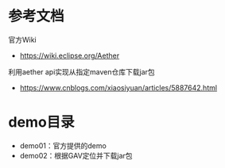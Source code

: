 # 参考文档
官方Wiki
- https://wiki.eclipse.org/Aether

利用aether api实现从指定maven仓库下载jar包
- https://www.cnblogs.com/xiaosiyuan/articles/5887642.html

# demo目录
- demo01：官方提供的demo
- demo02：根据GAV定位并下载jar包